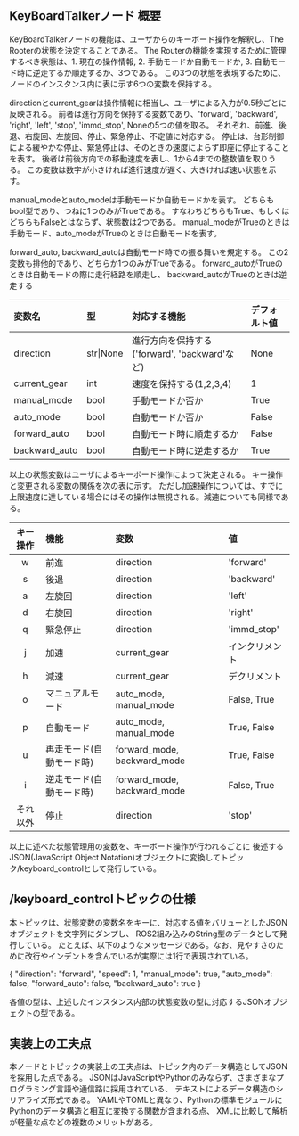 ## KeyBoardTalkerノード 概要

<!-- 
1. 内部に変数もちます
    1.1. それぞれこんな役目です
2. キーボードの値とりますよー
3. 
 -->
KeyBoardTalkerノードの機能は、ユーザからのキーボード操作を解釈し、The Rooterの状態を決定することである。
The Routerの機能を実現するために管理するべき状態は、1. 現在の操作情報, 2. 手動モードか自動モードか, 3. 自動モード時に逆走するか順走するか、3つである。
この3つの状態を表現するために、ノードのインスタンス内に表に示す6つの変数を保持する。

directionとcurrent_gearは操作情報に相当し、ユーザによる入力が0.5秒ごとに反映される。
前者は進行方向を保持する変数であり、'forward', 'backward', 'right', 'left', 'stop', 'immd_stop', Noneの5つの値を取る。
それぞれ、前進、後退、右旋回、左旋回、停止、緊急停止、不定値に対応する。
停止は、台形制御による緩やかな停止、緊急停止は、そのときの速度によらず即座に停止することを表す。
後者は前後方向での移動速度を表し、1から4までの整数値を取りうる。
この変数は数字が小さければ進行速度が遅く、大きければ速い状態を示す。

manual_modeとauto_modeは手動モードか自動モードかを表す。
どちらもbool型であり、つねに1つのみがTrueである。
すなわちどちらもTrue、もしくはどちらもFalseとはならず、状態数は2つである。
manual_modeがTrueのときは手動モード、auto_modeがTrueのときは自動モードを表す。

forward_auto, backward_autoは自動モード時での振る舞いを規定する。
この2変数も排他的であり、どちらか1つのみがTrueである。
forward_autoがTrueのときは自動モードの際に走行経路を順走し、
backward_autoがTrueのときは逆走する

<!-- そのため、1変数でも表現できるが、構想段階では、3つ目のモードも追加する可能性があったため、
拡張性を優先し、複数の変数に分けた。 -->

| 変数名        | 型        | 対応する機能                               | デフォルト値 |
|:--------------|:----------|:--------------------------------------|:--------|
| direction     | str\|None | 進行方向を保持する('forward', 'backward'など) | None    |
| current_gear  | int       | 速度を保持する(1,2,3,4)                     | 1       |
| manual_mode   | bool      | 手動モードか否か                              | True    |
| auto_mode     | bool      | 自動モードか否か                              | False   |
| forward_auto  | bool      | 自動モード時に順走するか                        | False   |
| backward_auto | bool      | 自動モード時に逆走するか                        | True    |



以上の状態変数はユーザによるキーボード操作によって決定される。
キー操作と変更される変数の関係を次の表に示す。
ただし加速操作については、すでに上限速度に達している場合にはその操作は無視される。減速についても同様である。

| キー操作 | 機能               | 変数                        | 値          |
|:------:|:-------------------|:----------------------------|:------------|
|   w    | 前進               | direction                   | 'forward'   |
|   s    | 後退               | direction                   | 'backward'  |
|   a    | 左旋回             | direction                   | 'left'      |
|   d    | 右旋回             | direction                   | 'right'     |
|   q    | 緊急停止           | direction                   | 'immd_stop' |
|   j    | 加速               | current_gear                | インクリメント     |
|   h    | 減速               | current_gear                | デクリメント      |
|   o    | マニュアルモード           | auto_mode, manual_mode      | False, True |
|   p    | 自動モード            | auto_mode, manual_mode      | True, False |
|   u    | 再走モード(自動モード時) | forward_mode, backward_mode | True, False |
|   i    | 逆走モード(自動モード時) | forward_mode, backward_mode | False, True |
| それ以外 | 停止               | direction                   | 'stop'      |

以上に述べた状態管理用の変数を、キーボード操作が行われるごとに
後述するJSON(JavaScript Object Notation)オブジェクトに変換してトピック/keyboard_controlとして発行している。

## /keyboard_controlトピックの仕様

本トピックは、状態変数の変数名をキーに、対応する値をバリューとしたJSONオブジェクトを文字列にダンプし、
ROS2組み込みのString型のデータとして発行している。
たとえば、以下のようなメッセージである。なお、見やすさのために改行やインデントを含んでいるが実際には1行で表現されている。

{ 
  "direction": "forward",
  "speed": 1,
  "manual_mode": true,
  "auto_mode": false,
  "forward_auto": false,
  "backward_auto": true
}

各値の型は、上述したインスタンス内部の状態変数の型に対応するJSONオブジェクトの型である。


## 実装上の工夫点
本ノードとトピックの実装上の工夫点は、トピック内のデータ構造としてJSONを採用した点である。
JSONはJavaScriptやPythonのみならず、さまざまなプログラミング言語や通信路に採用されている、
テキストによるデータ構造のシリアライズ形式である。
YAMLやTOMLと異なり、Pythonの標準モジュールにPythonのデータ構造と相互に変換する関数が含まれる点、
XMLに比較して解析が軽量な点などの複数のメリットがある。
